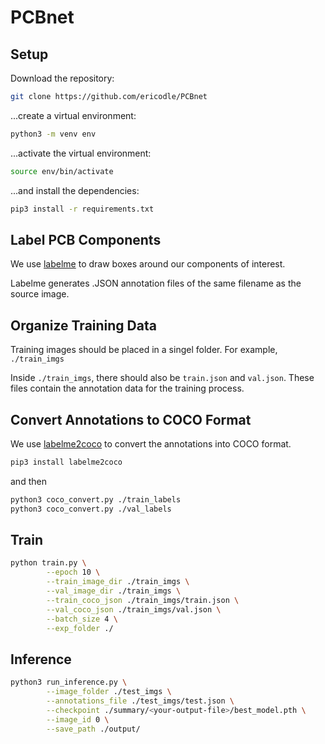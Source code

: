 # PCBnet

## Setup

Download the repository:

```sh
git clone https://github.com/ericodle/PCBnet
```

...create a virtual environment:

```sh
python3 -m venv env
```

...activate the virtual environment:


```sh
source env/bin/activate
```

...and install the dependencies:

  ```sh
pip3 install -r requirements.txt
  ```

## Label PCB Components

We use [labelme](https://github.com/wkentaro/labelme) to draw boxes around our components of interest.

Labelme generates .JSON annotation files of the same filename as the source image.

## Organize Training Data

Training images should be placed in a singel folder.
For example, `./train_imgs`

Inside `./train_imgs`, there should also be `train.json` and `val.json`.
These files contain the annotation data for the training process.


## Convert Annotations to COCO Format

We use [labelme2coco](https://github.com/fcakyon/labelme2coco) to convert the annotations into COCO format.

```sh
pip3 install labelme2coco
```

and then 

```sh
python3 coco_convert.py ./train_labels
python3 coco_convert.py ./val_labels
```

## Train

```sh
python train.py \
        --epoch 10 \
        --train_image_dir ./train_imgs \
        --val_image_dir ./train_imgs \
        --train_coco_json ./train_imgs/train.json \
        --val_coco_json ./train_imgs/val.json \
        --batch_size 4 \
        --exp_folder ./
```

## Inference

```sh
python3 run_inference.py \
        --image_folder ./test_imgs \
        --annotations_file ./test_imgs/test.json \
        --checkpoint ./summary/<your-output-file>/best_model.pth \
        --image_id 0 \
        --save_path ./output/
```